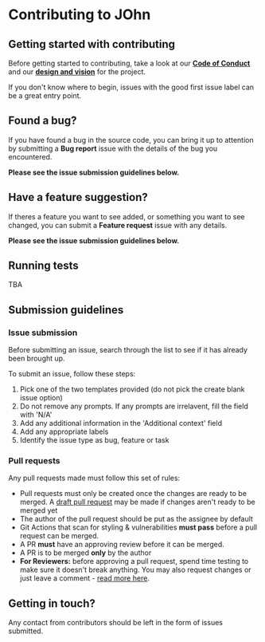 # Contributing to JOhn 

## Getting started with contributing

Before getting started to contributing, take a look at our **[Code of Conduct](https://github.com/SOFTGEN310-Group-99-75/JOhn-Repository/blob/main/CODE_OF_CONDUCT.md)** and our **[design and vision](https://github.com/SOFTGEN310-Group-99-75/JOhn-Repository/blob/main/Game_Design_Doc.md)** for the project.

If you don't know where to begin, issues with the good first issue label can be a great entry point.

## Found a bug?

If you have found a bug in the source code, you can bring it up to attention by submitting a **Bug report** issue with the details of the bug you encountered.

**Please see the issue submission guidelines below.**

## Have a feature suggestion?

If theres a feature you want to see added, or something you want to see changed, you can submit a **Feature request** issue with any details.

**Please see the issue submission guidelines below.**

## Running tests

TBA

## Submission guidelines

### Issue submission

Before submitting an issue, search through the list to see if it has already been brought up.

To submit an issue, follow these steps:

1. Pick one of the two templates provided (do not pick the create blank issue option)
2. Do not remove any prompts. If any prompts are irrelavent, fill the field with 'N/A'
3. Add any additional information in the 'Additional context' field
4. Add any appropriate labels
5. Identify the issue type as bug, feature or task

### Pull requests

Any pull requests made must follow this set of rules:

- Pull requests must only be created once the changes are ready to be merged. A [draft pull request](https://docs.github.com/en/pull-requests/collaborating-with-pull-requests/proposing-changes-to-your-work-with-pull-requests/about-pull-requests#draft-pull-requests) may be made if changes aren't ready to be merged yet
- The author of the pull request should be put as the assignee by default
- Git Actions that scan for styling & vulnerabilities **must pass** before a pull request can be merged.
- A PR **must** have an approving review before it can be merged.
- A PR is to be merged **only** by the author
- **For Reviewers:** before approving a pull request, spend time testing to make sure it doesn't break anything. You may also request changes or just leave a comment - [read more here](https://docs.github.com/en/pull-requests/collaborating-with-pull-requests/reviewing-changes-in-pull-requests/about-pull-request-reviews).

## Getting in touch?

Any contact from contributors should be left in the form of issues submitted.

